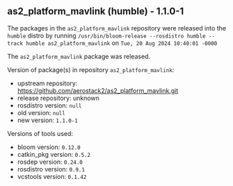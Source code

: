 ## as2_platform_mavlink (humble) - 1.1.0-1

The packages in the `as2_platform_mavlink` repository were released into the `humble` distro by running `/usr/bin/bloom-release --rosdistro humble --track humble as2_platform_mavlink` on `Tue, 20 Aug 2024 10:40:01 -0000`

The `as2_platform_mavlink` package was released.

Version of package(s) in repository `as2_platform_mavlink`:

- upstream repository: https://github.com/aerostack2/as2_platform_mavlink.git
- release repository: unknown
- rosdistro version: `null`
- old version: `null`
- new version: `1.1.0-1`

Versions of tools used:

- bloom version: `0.12.0`
- catkin_pkg version: `0.5.2`
- rosdep version: `0.24.0`
- rosdistro version: `0.9.1`
- vcstools version: `0.1.42`


